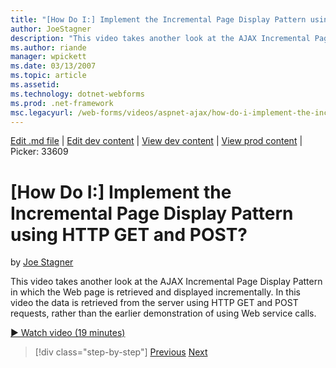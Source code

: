 ```yaml
---
title: "[How Do I:] Implement the Incremental Page Display Pattern using HTTP GET and POST? | Microsoft Docs"
author: JoeStagner
description: "This video takes another look at the AJAX Incremental Page Display Pattern in which the Web page is retrieved and displayed incrementally. In this video the..."
ms.author: riande
manager: wpickett
ms.date: 03/13/2007
ms.topic: article
ms.assetid: 
ms.technology: dotnet-webforms
ms.prod: .net-framework
msc.legacyurl: /web-forms/videos/aspnet-ajax/how-do-i-implement-the-incremental-page-display-pattern-using-http-get-and-post
---
```

[Edit .md file](C:\Projects\msc\dev\Msc.Www\Web.ASP\App_Data\github\web-forms\videos\aspnet-ajax\how-do-i-implement-the-incremental-page-display-pattern-using-http-get-and-post.md) | [Edit dev content](http://www.aspdev.net/umbraco#/content/content/edit/26586) | [View dev content](http://docs.aspdev.net/tutorials/web-forms/videos/aspnet-ajax/how-do-i-implement-the-incremental-page-display-pattern-using-http-get-and-post.html) | [View prod content](http://www.asp.net/web-forms/videos/aspnet-ajax/how-do-i-implement-the-incremental-page-display-pattern-using-http-get-and-post) | Picker: 33609

[How Do I:] Implement the Incremental Page Display Pattern using HTTP GET and POST?
====================
by [Joe Stagner](https://github.com/JoeStagner)

This video takes another look at the AJAX Incremental Page Display Pattern in which the Web page is retrieved and displayed incrementally. In this video the data is retrieved from the server using HTTP GET and POST requests, rather than the earlier demonstration of using Web service calls.

[&#9654; Watch video (19 minutes)](https://channel9.msdn.com/Blogs/ASP-NET-Site-Videos/how-do-i-implement-the-incremental-page-display-pattern-using-http-get-and-post)

>[!div class="step-by-step"] [Previous](how-do-i-implement-the-ajax-incremental-page-display-pattern.md) [Next](how-do-i-use-the-aspnet-ajax-updateprogress-control.md)